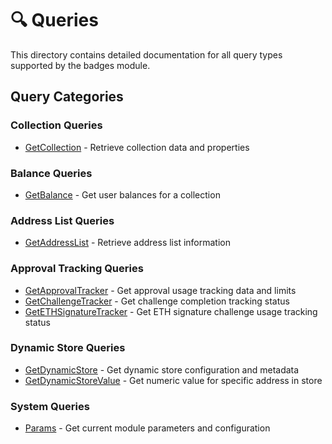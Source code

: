 # 🔍 Queries

This directory contains detailed documentation for all query types supported by the badges module.

## Query Categories

### Collection Queries

-   [GetCollection](./get-collection.md) - Retrieve collection data and properties

### Balance Queries

-   [GetBalance](./get-balance.md) - Get user balances for a collection

### Address List Queries

-   [GetAddressList](./get-address-list.md) - Retrieve address list information

### Approval Tracking Queries

-   [GetApprovalTracker](./get-approval-tracker.md) - Get approval usage tracking data and limits
-   [GetChallengeTracker](./get-challenge-tracker.md) - Get challenge completion tracking status
-   [GetETHSignatureTracker](./get-eth-signature-tracker.md) - Get ETH signature challenge usage tracking status

### Dynamic Store Queries

-   [GetDynamicStore](./get-dynamic-store.md) - Get dynamic store configuration and metadata
-   [GetDynamicStoreValue](./get-dynamic-store-value.md) - Get numeric value for specific address in store

### System Queries

-   [Params](./params.md) - Get current module parameters and configuration
